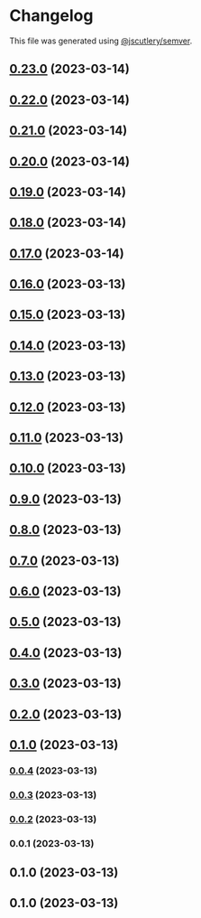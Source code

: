 # Changelog

This file was generated using [@jscutlery/semver](https://github.com/jscutlery/semver).

## [0.23.0](https://github.com/caioquirino/awsu/compare/cli-0.22.0...cli-0.23.0) (2023-03-14)

## [0.22.0](https://github.com/caioquirino/awsu/compare/cli-0.21.0...cli-0.22.0) (2023-03-14)

## [0.21.0](https://github.com/caioquirino/awsu/compare/cli-0.20.0...cli-0.21.0) (2023-03-14)

## [0.20.0](https://github.com/caioquirino/awsu/compare/cli-0.19.0...cli-0.20.0) (2023-03-14)

## [0.19.0](https://github.com/caioquirino/awsu/compare/cli-0.18.0...cli-0.19.0) (2023-03-14)

## [0.18.0](https://github.com/caioquirino/awsu/compare/cli-0.17.0...cli-0.18.0) (2023-03-14)

## [0.17.0](https://github.com/caioquirino/awsu/compare/cli-0.16.0...cli-0.17.0) (2023-03-14)

## [0.16.0](https://github.com/caioquirino/awsu/compare/cli-0.15.0...cli-0.16.0) (2023-03-13)

## [0.15.0](https://github.com/caioquirino/awsu/compare/cli-0.14.0...cli-0.15.0) (2023-03-13)

## [0.14.0](https://github.com/caioquirino/awsu/compare/cli-0.13.0...cli-0.14.0) (2023-03-13)

## [0.13.0](https://github.com/caioquirino/awsu/compare/cli-0.12.0...cli-0.13.0) (2023-03-13)

## [0.12.0](https://github.com/caioquirino/awsu/compare/cli-0.11.0...cli-0.12.0) (2023-03-13)

## [0.11.0](https://github.com/caioquirino/awsu/compare/cli-0.10.0...cli-0.11.0) (2023-03-13)

## [0.10.0](https://github.com/caioquirino/awsu/compare/cli-0.9.0...cli-0.10.0) (2023-03-13)

## [0.9.0](https://github.com/caioquirino/awsu/compare/cli-0.8.0...cli-0.9.0) (2023-03-13)

## [0.8.0](https://github.com/caioquirino/awsu/compare/cli-0.7.0...cli-0.8.0) (2023-03-13)

## [0.7.0](https://github.com/caioquirino/awsu/compare/cli-0.6.0...cli-0.7.0) (2023-03-13)

## [0.6.0](https://github.com/caioquirino/awsu/compare/cli-0.5.0...cli-0.6.0) (2023-03-13)

## [0.5.0](https://github.com/caioquirino/awsu/compare/cli-0.4.0...cli-0.5.0) (2023-03-13)

## [0.4.0](https://github.com/caioquirino/awsu/compare/cli-0.3.0...cli-0.4.0) (2023-03-13)

## [0.3.0](https://github.com/caioquirino/awsu/compare/cli-0.2.0...cli-0.3.0) (2023-03-13)

## [0.2.0](https://github.com/caioquirino/awsu/compare/cli-0.1.0...cli-0.2.0) (2023-03-13)

## [0.1.0](https://github.com/caioquirino/awsu/compare/cli-0.0.4...cli-0.1.0) (2023-03-13)

### [0.0.4](https://github.com/caioquirino/awsu/compare/cli-0.0.3...cli-0.0.4) (2023-03-13)

### [0.0.3](https://github.com/caioquirino/awsu/compare/cli-0.0.2...cli-0.0.3) (2023-03-13)

### [0.0.2](https://github.com/caioquirino/awsu/compare/cli-0.0.1...cli-0.0.2) (2023-03-13)

### 0.0.1 (2023-03-13)

## 0.1.0 (2023-03-13)

## 0.1.0 (2023-03-13)
